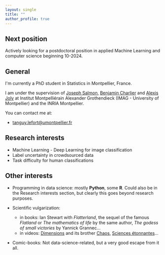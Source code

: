 ```yaml
---
layout: single
title: ""
author_profile: true
---
```


## Next position

Actively looking for a postdoctoral position in applied Machine Learning and computer science beginning 10-2024.


## General

I'm currently a PhD student in Statistics in Montpellier, France.

I am under the supervision of [Joseph Salmon](http://josephsalmon.eu/), [Benjamin Charlier](https://imag.umontpellier.fr/~charlier/index.php?page=index) and [Alexis Joly](http://www-sop.inria.fr/members/Alexis.Joly/wiki/pmwiki.php) at Institut Montpelliérain Alexander Grothendieck (IMAG - University of Montpellier) and the INRIA Montpellier.

You can contact me at:

* [tanguy.lefort@umontpellier.fr](mailto:tanguy.lefort@umontpellier.fr)

## Research interests

* Machine Learning - Deep Learning for image classification
* Label uncertainty in crowdsourced data
* Task difficulty for human classifications

## Other interests

* Programming in data science: mostly **Python**, some **R**. Could also be in the Research interests section, but clearly this goes beyond research purposes.

* Scientific vulgarization:
    * in books: Ian Stewart with *Flatterland*, the sequel of the famous *Flatland* or *The mathematics of life* by the same author, *The godess of small victories* by Yannick Grannec...
    * in videos: [Dimensions](http://www.dimensions-math.org/) and its brother [Chaos](https://www.chaos-math.org/fr.html), [Sciences étonnantes](https://scienceetonnante.com/)...

* Comic-books: Not data-science-related, but a very good escape from it all.